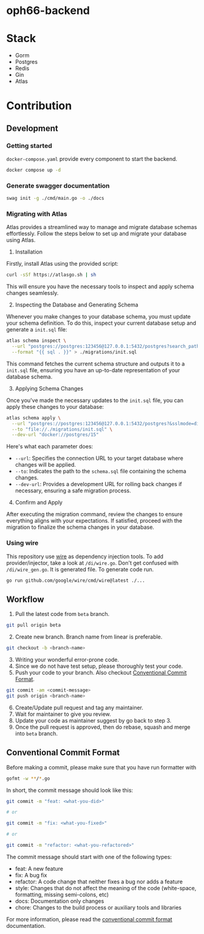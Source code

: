 # oph66-backend
# Stack
- Gorm
- Postgres
- Redis
- Gin
- Atlas

# Contribution

## Development
### Getting started
`docker-compose.yaml` provide every component to start the backend.
```sh
docker compose up -d
```

### Generate swagger documentation
```sh
swag init -g ./cmd/main.go -o ./docs
```

### Migrating with Atlas
Atlas provides a streamlined way to manage and migrate database schemas effortlessly. Follow the steps below to set up and migrate your database using Atlas.
1. Installation

Firstly, install Atlas using the provided script:

```bash
curl -sSf https://atlasgo.sh | sh
```

This will ensure you have the necessary tools to inspect and apply schema changes seamlessly.

2. Inspecting the Database and Generating Schema 

Whenever you make changes to your database schema, you must update your schema definition. To do this, inspect your current database setup and generate a `init.sql` file:

```bash
atlas schema inspect \
  --url "postgres://postgres:123456@127.0.0.1:5432/postgres?search_path=public&sslmode=disable" \
  --format "{{ sql . }}" > ./migrations/init.sql
```

This command fetches the current schema structure and outputs it to a `init.sql` file, ensuring you have an up-to-date representation of your database schema.

3. Applying Schema Changes

Once you've made the necessary updates to the `init.sql` file, you can apply these changes to your database:

```bash
atlas schema apply \
  --url "postgres://postgres:123456@127.0.0.1:5432/postgres?&sslmode=disable" \
  --to "file://./migrations/init.sql" \
  --dev-url "docker://postgres/15"
```

Here's what each parameter does:

- `--url`: Specifies the connection URL to your target database where changes will be applied.
- `--to`: Indicates the path to the `schema.sql` file containing the schema changes.
- `--dev-url`: Provides a development URL for rolling back changes if necessary, ensuring a safe migration process.

4. Confirm and Apply

After executing the migration command, review the changes to ensure everything aligns with your expectations. If satisfied, proceed with the migration to finalize the schema changes in your database.

### Using wire
This repository use [wire](https://github.com/google/wire) as dependency 
injection tools. To add provider/injector, take a look at `/di/wire.go`. Don't 
get confused with `/di/wire_gen.go`. It is generated file. To generate code
run.
```sh
go run github.com/google/wire/cmd/wire@latest ./...
```

## Workflow
1. Pull the latest code from `beta` branch.
```sh
git pull origin beta
```
2. Create new branch. Branch name from linear is preferable.
```sh
git checkout -b <branch-name>
```
3. Writing your wonderful error-prone code.
4. Since we do not have test setup, please thoroughly test your code.
5. Push your code to your branch. Also checkout [Conventional Commit Format](#conventional-commit-format).
```sh
git commit -am <commit-message>
git push origin <branch-name>
```
6. Create/Update pull request and tag any maintainer.
7. Wait for maintainer to give you review.
8. Update your code as maintainer suggest by go back to step 3.
9. Once the pull request is approved, then do rebase, squash and merge into `beta` branch.

## Conventional Commit Format
Before making a commit, please make sure that you have run formatter with
```sh
gofmt -w **/*.go
```
In short, the commit message should look like this:

```bash
git commit -m "feat: <what-you-did>"

# or

git commit -m "fix: <what-you-fixed>"

# or

git commit -m "refactor: <what-you-refactored>"
```

The commit message should start with one of the following types:

- feat: A new feature
- fix: A bug fix
- refactor: A code change that neither fixes a bug nor adds a feature
- style: Changes that do not affect the meaning of the code (white-space, formatting, missing semi-colons, etc)
- docs: Documentation only changes
- chore: Changes to the build process or auxiliary tools and libraries

For more information, please read the [conventional commit format](https://www.conventionalcommits.org/en/v1.0.0/) documentation.